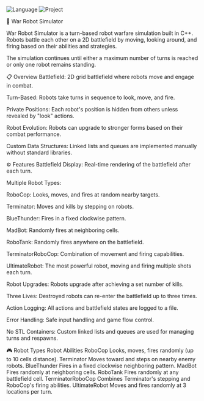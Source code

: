 ![Language](https://img.shields.io/badge/Language-C%2B%2B-blue)
![Project](https://img.shields.io/badge/Project-War_Robot_Simulator-red)

🚀 War Robot Simulator

War Robot Simulator is a turn-based robot warfare simulation built in C++.
Robots battle each other on a 2D battlefield by moving, looking around, and firing based on their abilities and strategies.

The simulation continues until either a maximum number of turns is reached or only one robot remains standing.

📋 Overview
Battlefield: 2D grid battlefield where robots move and engage in combat.

Turn-Based: Robots take turns in sequence to look, move, and fire.

Private Positions: Each robot's position is hidden from others unless revealed by "look" actions.

Robot Evolution: Robots can upgrade to stronger forms based on their combat performance.

Custom Data Structures: Linked lists and queues are implemented manually without standard libraries.

⚙️ Features
Battlefield Display: Real-time rendering of the battlefield after each turn.

Multiple Robot Types:

RoboCop: Looks, moves, and fires at random nearby targets.

Terminator: Moves and kills by stepping on robots.

BlueThunder: Fires in a fixed clockwise pattern.

MadBot: Randomly fires at neighboring cells.

RoboTank: Randomly fires anywhere on the battlefield.

TerminatorRoboCop: Combination of movement and firing capabilities.

UltimateRobot: The most powerful robot, moving and firing multiple shots each turn.

Robot Upgrades: Robots upgrade after achieving a set number of kills.

Three Lives: Destroyed robots can re-enter the battlefield up to three times.

Action Logging: All actions and battlefield states are logged to a file.

Error Handling: Safe input handling and game flow control.

No STL Containers: Custom linked lists and queues are used for managing turns and respawns.


🎮 Robot Types
Robot	Abilities
RoboCop	Looks, moves, fires randomly (up to 10 cells distance).
Terminator	Moves toward and steps on nearby enemy robots.
BlueThunder	Fires in a fixed clockwise neighboring pattern.
MadBot	Fires randomly at neighboring cells.
RoboTank	Fires randomly at any battlefield cell.
TerminatorRoboCop	Combines Terminator's stepping and RoboCop's firing abilities.
UltimateRobot	Moves and fires randomly at 3 locations per turn.

